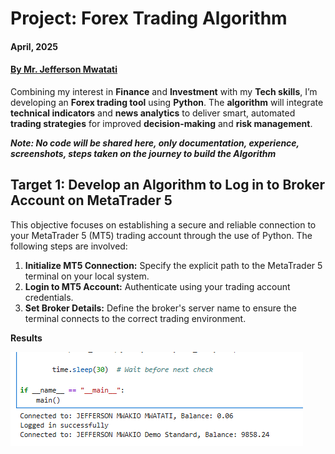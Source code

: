 # Project: Forex Trading Algorithm
#### **April, 2025** 
#### [**By Mr. Jefferson Mwatati**](https://github.com/jeffersonmwatati)
Combining my interest in **Finance** and **Investment** with my **Tech skills**, I’m developing an **Forex trading tool** using **Python**. The **algorithm** will integrate **technical indicators** and **news analytics** to deliver smart, automated **trading strategies** for improved **decision-making** and **risk management**.

***Note: No code will be shared here, only documentation, experience, screenshots, steps taken on the journey to build the Algorithm***

## Target 1: Develop an Algorithm to Log in to Broker Account on MetaTrader 5
This objective focuses on establishing a secure and reliable connection to your MetaTrader 5 (MT5) trading account through the use of Python. The following steps are involved:
   1. **Initialize MT5 Connection:** Specify the explicit path to the MetaTrader 5 terminal on your local system.
   2. **Login to MT5 Account:** Authenticate using your trading account credentials.
   3. **Set Broker Details:** Define the broker's server name to ensure the terminal connects to the correct trading environment.

**Results**
<p align="left"> <img src="img/login-successful.PNG" alt="Login Successful"> </p>
